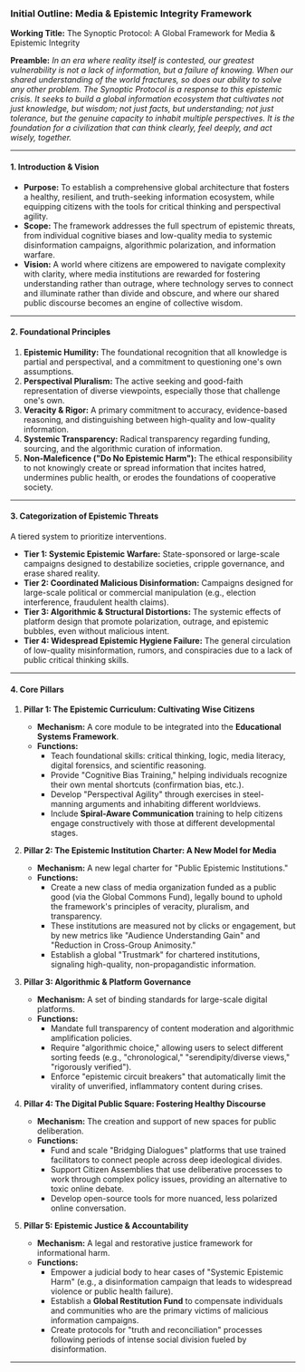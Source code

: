 ### **Initial Outline: Media & Epistemic Integrity Framework**

**Working Title:** The Synoptic Protocol: A Global Framework for Media & Epistemic Integrity

**Preamble:** *In an era where reality itself is contested, our greatest vulnerability is not a lack of information, but a failure of knowing. When our shared understanding of the world fractures, so does our ability to solve any other problem. The Synoptic Protocol is a response to this epistemic crisis. It seeks to build a global information ecosystem that cultivates not just knowledge, but wisdom; not just facts, but understanding; not just tolerance, but the genuine capacity to inhabit multiple perspectives. It is the foundation for a civilization that can think clearly, feel deeply, and act wisely, together.*

---

#### **1. Introduction & Vision**

* **Purpose:** To establish a comprehensive global architecture that fosters a healthy, resilient, and truth-seeking information ecosystem, while equipping citizens with the tools for critical thinking and perspectival agility.
* **Scope:** The framework addresses the full spectrum of epistemic threats, from individual cognitive biases and low-quality media to systemic disinformation campaigns, algorithmic polarization, and information warfare.
* **Vision:** A world where citizens are empowered to navigate complexity with clarity, where media institutions are rewarded for fostering understanding rather than outrage, where technology serves to connect and illuminate rather than divide and obscure, and where our shared public discourse becomes an engine of collective wisdom.

---

#### **2. Foundational Principles**

1.  **Epistemic Humility:** The foundational recognition that all knowledge is partial and perspectival, and a commitment to questioning one's own assumptions.
2.  **Perspectival Pluralism:** The active seeking and good-faith representation of diverse viewpoints, especially those that challenge one's own.
3.  **Veracity & Rigor:** A primary commitment to accuracy, evidence-based reasoning, and distinguishing between high-quality and low-quality information.
4.  **Systemic Transparency:** Radical transparency regarding funding, sourcing, and the algorithmic curation of information.
5.  **Non-Maleficence ("Do No Epistemic Harm"):** The ethical responsibility to not knowingly create or spread information that incites hatred, undermines public health, or erodes the foundations of cooperative society.

---

#### **3. Categorization of Epistemic Threats**

A tiered system to prioritize interventions.

* **Tier 1: Systemic Epistemic Warfare:** State-sponsored or large-scale campaigns designed to destabilize societies, cripple governance, and erase shared reality.
* **Tier 2: Coordinated Malicious Disinformation:** Campaigns designed for large-scale political or commercial manipulation (e.g., election interference, fraudulent health claims).
* **Tier 3: Algorithmic & Structural Distortions:** The systemic effects of platform design that promote polarization, outrage, and epistemic bubbles, even without malicious intent.
* **Tier 4: Widespread Epistemic Hygiene Failure:** The general circulation of low-quality misinformation, rumors, and conspiracies due to a lack of public critical thinking skills.

---

#### **4. Core Pillars**

1.  **Pillar 1: The Epistemic Curriculum: Cultivating Wise Citizens**
    * **Mechanism:** A core module to be integrated into the **Educational Systems Framework**.
    * **Functions:**
        * Teach foundational skills: critical thinking, logic, media literacy, digital forensics, and scientific reasoning.
        * Provide "Cognitive Bias Training," helping individuals recognize their own mental shortcuts (confirmation bias, etc.).
        * Develop "Perspectival Agility" through exercises in steel-manning arguments and inhabiting different worldviews.
        * Include **Spiral-Aware Communication** training to help citizens engage constructively with those at different developmental stages.

2.  **Pillar 2: The Epistemic Institution Charter: A New Model for Media**
    * **Mechanism:** A new legal charter for "Public Epistemic Institutions."
    * **Functions:**
        * Create a new class of media organization funded as a public good (via the Global Commons Fund), legally bound to uphold the framework's principles of veracity, pluralism, and transparency.
        * These institutions are measured not by clicks or engagement, but by new metrics like "Audience Understanding Gain" and "Reduction in Cross-Group Animosity."
        * Establish a global "Trustmark" for chartered institutions, signaling high-quality, non-propagandistic information.

3.  **Pillar 3: Algorithmic & Platform Governance**
    * **Mechanism:** A set of binding standards for large-scale digital platforms.
    * **Functions:**
        * Mandate full transparency of content moderation and algorithmic amplification policies.
        * Require "algorithmic choice," allowing users to select different sorting feeds (e.g., "chronological," "serendipity/diverse views," "rigorously verified").
        * Enforce "epistemic circuit breakers" that automatically limit the virality of unverified, inflammatory content during crises.

4.  **Pillar 4: The Digital Public Square: Fostering Healthy Discourse**
    * **Mechanism:** The creation and support of new spaces for public deliberation.
    * **Functions:**
        * Fund and scale "Bridging Dialogues" platforms that use trained facilitators to connect people across deep ideological divides.
        * Support Citizen Assemblies that use deliberative processes to work through complex policy issues, providing an alternative to toxic online debate.
        * Develop open-source tools for more nuanced, less polarized online conversation.

5.  **Pillar 5: Epistemic Justice & Accountability**
    * **Mechanism:** A legal and restorative justice framework for informational harm.
    * **Functions:**
        * Empower a judicial body to hear cases of "Systemic Epistemic Harm" (e.g., a disinformation campaign that leads to widespread violence or public health failure).
        * Establish a **Global Restitution Fund** to compensate individuals and communities who are the primary victims of malicious information campaigns.
        * Create protocols for "truth and reconciliation" processes following periods of intense social division fueled by disinformation.

---


